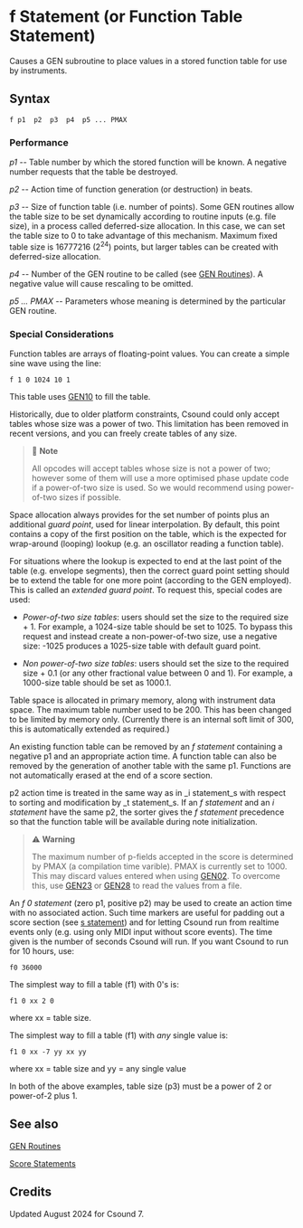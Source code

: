 <!--
id:f
category:
-->
# f Statement (or Function Table Statement)
Causes a GEN subroutine to place values in a stored function table for use by instruments.

## Syntax
``` csound-orc
f p1  p2  p3  p4  p5 ... PMAX
```

### Performance

_p1_ -- Table number by which the stored function will be known. A negative number requests that the table be destroyed.

_p2_ -- Action time of function generation (or destruction) in beats.

_p3_ -- Size of function table (i.e.  number of points). Some GEN routines allow the table size to be set dynamically according to routine inputs (e.g. file size), in a process called deferred-size allocation. In this case, we can set the table size to 0 to take advantage of this mechanism. Maximum fixed table size is 16777216 (2<sup>24</sup>) points, but larger tables can be created with deferred-size allocation.

_p4_ -- Number of the GEN routine to be called (see [GEN Routines](../../score/genroutines)). A negative value will cause rescaling to be omitted.

_p5 ... PMAX_ -- Parameters whose meaning is determined by the particular GEN routine.

### Special Considerations

Function tables are arrays of floating-point values. You can create a simple sine wave using the line:

```
f 1 0 1024 10 1
```

This table uses [GEN10](../../scoregens/gen10) to fill the table.

Historically, due to older platform constraints, Csound could only accept tables whose size was a power of two. This limitation has been removed in recent versions, and you can freely create tables of any size.

> :memo: **Note**
>
> All opcodes will accept tables whose size is not a power of two; however some of them will use a more optimised phase update code if a power-of-two size is used. So we would recommend using power-of-two sizes if possible.

Space allocation always provides for the set number of points plus an additional _guard point_, used for linear interpolation. By default, this point contains a copy of the first position on the table, which is the expected for wrap-around (looping) lookup (e.g. an oscillator reading a function table).

For situations where the lookup is expected to end at the last point of the table (e.g. envelope segments), then the correct guard point setting should be to extend the table for one more point (according to the GEN employed). This is called an _extended guard point_. To request this, special codes are used:

- _Power-of-two size tables_: users should set the size to the required size + 1. For example, a 1024-size table should be set to 1025. To bypass this request and instead create a non-power-of-two size, use a negative size: -1025 produces a 1025-size table with default guard point.

- _Non power-of-two size tables_: users should set the size to the required size + 0.1 (or any other fractional value between 0 and 1). For example, a 1000-size table should be set as 1000.1.

Table space is allocated in primary memory, along with instrument data space. The maximum table number used to be 200. This has been changed to be limited by memory only. (Currently there is an internal soft limit of 300, this is automatically extended as required.)

An existing function table can be removed by an _f statement_ containing a negative p1 and an appropriate action time. A function table can also be removed by the generation of another table with the same p1. Functions are not automatically erased at the end of a score section.

p2 action time is treated in the same way as in _i statement_s with respect to sorting and modification by _t statement_s. If an _f statement_ and an _i statement_ have the same p2, the sorter gives the _f statement_ precedence so that the function table will be available during note initialization.

> :warning: **Warning**
>
> The maximum number of p-fields accepted in the score is determined by PMAX (a compilation time varible). PMAX is currently set to 1000. This may discard values entered when using [GEN02](../../scoregens/gen02). To overcome this, use [GEN23](../../scoregens/gen23) or [GEN28](../../scoregens/gen28) to read the values from a file.

An _f 0 statement_ (zero p1, positive p2) may be used to create an action time with no associated action. Such time markers are useful for padding out a score section (see [s statement](../../scoregens/s)) and for letting Csound run from realtime events only (e.g. using only MIDI input without score events). The time given is the number of seconds Csound will run. If you want Csound to run for 10 hours, use:

```
f0 36000
```

The simplest way to fill a table (f1) with 0's is:

```
f1 0 xx 2 0
```

where xx = table size.

The simplest way to fill a table (f1) with *any* single value is:

```
f1 0 xx -7 yy xx yy
```

where xx = table size and yy = any single value

In both of the above examples, table size (p3) must be a power of 2 or power-of-2 plus 1.

## See also

[GEN Routines](../../score/genroutines)

[Score Statements](../../score/statemnt)

## Credits

Updated August 2024 for Csound 7.
